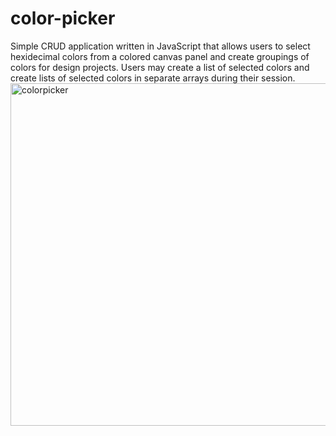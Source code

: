 # color-picker
Simple CRUD application written in JavaScript that allows users to select hexidecimal colors from a colored canvas panel and create groupings of colors for design projects. Users may create a list of selected colors and create lists of selected colors in separate arrays during their session.
<img width="548" alt="colorpicker" src="https://user-images.githubusercontent.com/34970867/216869638-bb48dbb1-a44f-4007-97a0-6f47697df617.png">
